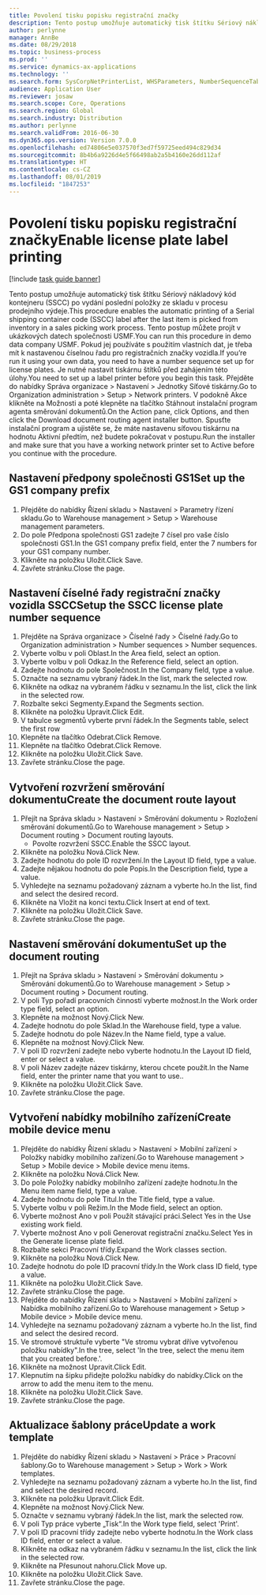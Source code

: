 ```yaml
---
title: Povolení tisku popisku registrační značky
description: Tento postup umožňuje automatický tisk štítku Sériový nákladový kód kontejneru (SSCC) po vydání poslední položky ze skladu v procesu prodejního výdeje.
author: perlynne
manager: AnnBe
ms.date: 08/29/2018
ms.topic: business-process
ms.prod: ''
ms.service: dynamics-ax-applications
ms.technology: ''
ms.search.form: SysCorpNetPrinterList, WHSParameters, NumberSequenceTableListPage, NumberSequenceDetails, WHSDocumentRoutingLayout, WHSDocumentRouting, WHSRFMenuItem, WHSRFMenu, WHSWorkTemplateTable
audience: Application User
ms.reviewer: josaw
ms.search.scope: Core, Operations
ms.search.region: Global
ms.search.industry: Distribution
ms.author: perlynne
ms.search.validFrom: 2016-06-30
ms.dyn365.ops.version: Version 7.0.0
ms.openlocfilehash: ed74806e5e037570f3ed7f59725eed494c829d34
ms.sourcegitcommit: 8b4b6a9226d4e5f66498ab2a5b4160e26dd112af
ms.translationtype: HT
ms.contentlocale: cs-CZ
ms.lasthandoff: 08/01/2019
ms.locfileid: "1847253"
---
```

# <a name="enable-license-plate-label-printing"></a><span data-ttu-id="05115-103">Povolení tisku popisku registrační značky</span><span class="sxs-lookup"><span data-stu-id="05115-103">Enable license plate label printing</span></span>

[!include [task guide banner](../../includes/task-guide-banner.md)]

<span data-ttu-id="05115-104">Tento postup umožňuje automatický tisk štítku Sériový nákladový kód kontejneru (SSCC) po vydání poslední položky ze skladu v procesu prodejního výdeje.</span><span class="sxs-lookup"><span data-stu-id="05115-104">This procedure enables the automatic printing of a Serial shipping container code (SSCC) label after the last item is picked from inventory in a sales picking work process.</span></span> <span data-ttu-id="05115-105">Tento postup můžete projít v ukázkových datech společnosti USMF.</span><span class="sxs-lookup"><span data-stu-id="05115-105">You can run this procedure in demo data company USMF.</span></span> <span data-ttu-id="05115-106">Pokud jej používáte s použitím vlastních dat, je třeba mít k nastavenou číselnou řadu pro registračních značky vozidla.</span><span class="sxs-lookup"><span data-stu-id="05115-106">If you’re run it using your own data, you need to have a number sequence set up for license plates.</span></span> <span data-ttu-id="05115-107">Je nutné nastavit tiskárnu štítků před zahájením této úlohy.</span><span class="sxs-lookup"><span data-stu-id="05115-107">You need to set up a label printer before you begin this task.</span></span> <span data-ttu-id="05115-108">Přejděte do nabídky Správa organizace > Nastavení > Jednotky Síťové tiskárny.</span><span class="sxs-lookup"><span data-stu-id="05115-108">Go to Organization administration > Setup > Network printers.</span></span> <span data-ttu-id="05115-109">V podokně Akce klikněte na Možnosti a poté klepněte na tlačítko Stáhnout instalační program agenta směrování dokumentů.</span><span class="sxs-lookup"><span data-stu-id="05115-109">On the Action pane, click Options, and then click the Download document routing agent installer button.</span></span> <span data-ttu-id="05115-110">Spusťte instalační program a ujistěte se, že máte nastavenu síťovou tiskárnu na hodnotu Aktivní předtím, než budete pokračovat v postupu.</span><span class="sxs-lookup"><span data-stu-id="05115-110">Run the installer and make sure that you have a working network printer set to Active before you continue with the procedure.</span></span>


## <a name="set-up-the-gs1-company-prefix"></a><span data-ttu-id="05115-111">Nastavení předpony společnosti GS1</span><span class="sxs-lookup"><span data-stu-id="05115-111">Set up the GS1 company prefix</span></span>
1. <span data-ttu-id="05115-112">Přejděte do nabídky Řízení skladu > Nastavení > Parametry řízení skladu.</span><span class="sxs-lookup"><span data-stu-id="05115-112">Go to Warehouse management > Setup > Warehouse management parameters.</span></span>
2. <span data-ttu-id="05115-113">Do pole Předpona společnosti GS1 zadejte 7 čísel pro vaše číslo společnosti GS1.</span><span class="sxs-lookup"><span data-stu-id="05115-113">In the GS1 company prefix field, enter the 7 numbers for your GS1 company number.</span></span>
3. <span data-ttu-id="05115-114">Klikněte na položku Uložit.</span><span class="sxs-lookup"><span data-stu-id="05115-114">Click Save.</span></span>
4. <span data-ttu-id="05115-115">Zavřete stránku.</span><span class="sxs-lookup"><span data-stu-id="05115-115">Close the page.</span></span>

## <a name="setup-the-sscc-license-plate-number-sequence"></a><span data-ttu-id="05115-116">Nastavení číselné řady registrační značky vozidla SSCC</span><span class="sxs-lookup"><span data-stu-id="05115-116">Setup the SSCC license plate number sequence</span></span>
1. <span data-ttu-id="05115-117">Přejděte na Správa organizace > Číselné řady > Číselné řady.</span><span class="sxs-lookup"><span data-stu-id="05115-117">Go to Organization administration > Number sequences > Number sequences.</span></span>
2. <span data-ttu-id="05115-118">Vyberte volbu v poli Oblast.</span><span class="sxs-lookup"><span data-stu-id="05115-118">In the Area field, select an option.</span></span>
3. <span data-ttu-id="05115-119">Vyberte volbu v poli Odkaz.</span><span class="sxs-lookup"><span data-stu-id="05115-119">In the Reference field, select an option.</span></span>
4. <span data-ttu-id="05115-120">Zadejte hodnotu do pole Společnost.</span><span class="sxs-lookup"><span data-stu-id="05115-120">In the Company field, type a value.</span></span>
5. <span data-ttu-id="05115-121">Označte na seznamu vybraný řádek.</span><span class="sxs-lookup"><span data-stu-id="05115-121">In the list, mark the selected row.</span></span>
6. <span data-ttu-id="05115-122">Klikněte na odkaz na vybraném řádku v seznamu.</span><span class="sxs-lookup"><span data-stu-id="05115-122">In the list, click the link in the selected row.</span></span>
7. <span data-ttu-id="05115-123">Rozbalte sekci Segmenty.</span><span class="sxs-lookup"><span data-stu-id="05115-123">Expand the Segments section.</span></span>
8. <span data-ttu-id="05115-124">Klikněte na položku Upravit.</span><span class="sxs-lookup"><span data-stu-id="05115-124">Click Edit.</span></span>
9. <span data-ttu-id="05115-125">V tabulce segmentů vyberte první řádek.</span><span class="sxs-lookup"><span data-stu-id="05115-125">In the Segments table, select the first row</span></span>
10. <span data-ttu-id="05115-126">Klepněte na tlačítko Odebrat.</span><span class="sxs-lookup"><span data-stu-id="05115-126">Click Remove.</span></span>
11. <span data-ttu-id="05115-127">Klepněte na tlačítko Odebrat.</span><span class="sxs-lookup"><span data-stu-id="05115-127">Click Remove.</span></span>
12. <span data-ttu-id="05115-128">Klikněte na položku Uložit.</span><span class="sxs-lookup"><span data-stu-id="05115-128">Click Save.</span></span>
13. <span data-ttu-id="05115-129">Zavřete stránku.</span><span class="sxs-lookup"><span data-stu-id="05115-129">Close the page.</span></span>

## <a name="create-the-document-route-layout"></a><span data-ttu-id="05115-130">Vytvoření rozvržení směrování dokumentu</span><span class="sxs-lookup"><span data-stu-id="05115-130">Create the document route layout</span></span>
1. <span data-ttu-id="05115-131">Přejít na Správa skladu > Nastavení > Směrování dokumentu > Rozložení směrování dokumentů.</span><span class="sxs-lookup"><span data-stu-id="05115-131">Go to Warehouse management > Setup > Document routing > Document routing layouts.</span></span>
    * <span data-ttu-id="05115-132">Povolte rozvržení SSCC.</span><span class="sxs-lookup"><span data-stu-id="05115-132">Enable the SSCC layout.</span></span>  
2. <span data-ttu-id="05115-133">Klikněte na položku Nová.</span><span class="sxs-lookup"><span data-stu-id="05115-133">Click New.</span></span>
3. <span data-ttu-id="05115-134">Zadejte hodnotu do pole ID rozvržení.</span><span class="sxs-lookup"><span data-stu-id="05115-134">In the Layout ID field, type a value.</span></span>
4. <span data-ttu-id="05115-135">Zadejte nějakou hodnotu do pole Popis.</span><span class="sxs-lookup"><span data-stu-id="05115-135">In the Description field, type a value.</span></span>
5. <span data-ttu-id="05115-136">Vyhledejte na seznamu požadovaný záznam a vyberte ho.</span><span class="sxs-lookup"><span data-stu-id="05115-136">In the list, find and select the desired record.</span></span>
6. <span data-ttu-id="05115-137">Klikněte na Vložit na konci textu.</span><span class="sxs-lookup"><span data-stu-id="05115-137">Click Insert at end of text.</span></span>
7. <span data-ttu-id="05115-138">Klikněte na položku Uložit.</span><span class="sxs-lookup"><span data-stu-id="05115-138">Click Save.</span></span>
8. <span data-ttu-id="05115-139">Zavřete stránku.</span><span class="sxs-lookup"><span data-stu-id="05115-139">Close the page.</span></span>

## <a name="set-up-the-document-routing"></a><span data-ttu-id="05115-140">Nastavení směrování dokumentu</span><span class="sxs-lookup"><span data-stu-id="05115-140">Set up the document routing</span></span>
1. <span data-ttu-id="05115-141">Přejít na Správa skladu > Nastavení > Směrování dokumentu > Směrování dokumentů.</span><span class="sxs-lookup"><span data-stu-id="05115-141">Go to Warehouse management > Setup > Document routing > Document routing.</span></span>
2. <span data-ttu-id="05115-142">V poli Typ pořadí pracovních činností vyberte možnost.</span><span class="sxs-lookup"><span data-stu-id="05115-142">In the Work order type field, select an option.</span></span>
3. <span data-ttu-id="05115-143">Klepněte na možnost Nový.</span><span class="sxs-lookup"><span data-stu-id="05115-143">Click New.</span></span>
4. <span data-ttu-id="05115-144">Zadejte hodnotu do pole Sklad.</span><span class="sxs-lookup"><span data-stu-id="05115-144">In the Warehouse field, type a value.</span></span>
5. <span data-ttu-id="05115-145">Zadejte hodnotu do pole Název.</span><span class="sxs-lookup"><span data-stu-id="05115-145">In the Name field, type a value.</span></span>
6. <span data-ttu-id="05115-146">Klepněte na možnost Nový.</span><span class="sxs-lookup"><span data-stu-id="05115-146">Click New.</span></span>
7. <span data-ttu-id="05115-147">V poli ID rozvržení zadejte nebo vyberte hodnotu.</span><span class="sxs-lookup"><span data-stu-id="05115-147">In the Layout ID field, enter or select a value.</span></span>
8. <span data-ttu-id="05115-148">V poli Název zadejte název tiskárny, kterou chcete použít.</span><span class="sxs-lookup"><span data-stu-id="05115-148">In the Name field, enter the printer name that you want to use..</span></span>
9. <span data-ttu-id="05115-149">Klikněte na položku Uložit.</span><span class="sxs-lookup"><span data-stu-id="05115-149">Click Save.</span></span>
10. <span data-ttu-id="05115-150">Zavřete stránku.</span><span class="sxs-lookup"><span data-stu-id="05115-150">Close the page.</span></span>

## <a name="create-mobile-device-menu"></a><span data-ttu-id="05115-151">Vytvoření nabídky mobilního zařízení</span><span class="sxs-lookup"><span data-stu-id="05115-151">Create mobile device menu</span></span>
1. <span data-ttu-id="05115-152">Přejděte do nabídky Řízení skladu > Nastavení > Mobilní zařízení > Položky nabídky mobilního zařízení.</span><span class="sxs-lookup"><span data-stu-id="05115-152">Go to Warehouse management > Setup > Mobile device > Mobile device menu items.</span></span>
2. <span data-ttu-id="05115-153">Klikněte na položku Nová.</span><span class="sxs-lookup"><span data-stu-id="05115-153">Click New.</span></span>
3. <span data-ttu-id="05115-154">Do pole Položky nabídky mobilního zařízení zadejte hodnotu.</span><span class="sxs-lookup"><span data-stu-id="05115-154">In the Menu item name field, type a value.</span></span>
4. <span data-ttu-id="05115-155">Zadejte hodnotu do pole Titul.</span><span class="sxs-lookup"><span data-stu-id="05115-155">In the Title field, type a value.</span></span>
5. <span data-ttu-id="05115-156">Vyberte volbu v poli Režim.</span><span class="sxs-lookup"><span data-stu-id="05115-156">In the Mode field, select an option.</span></span>
6. <span data-ttu-id="05115-157">Vyberte možnost Ano v poli Použít stávající práci.</span><span class="sxs-lookup"><span data-stu-id="05115-157">Select Yes in the Use existing work field.</span></span>
7. <span data-ttu-id="05115-158">Vyberte možnost Ano v poli Generovat registrační značku.</span><span class="sxs-lookup"><span data-stu-id="05115-158">Select Yes in the Generate license plate field.</span></span>
8. <span data-ttu-id="05115-159">Rozbalte sekci Pracovní třídy.</span><span class="sxs-lookup"><span data-stu-id="05115-159">Expand the Work classes section.</span></span>
9. <span data-ttu-id="05115-160">Klikněte na položku Nová.</span><span class="sxs-lookup"><span data-stu-id="05115-160">Click New.</span></span>
10. <span data-ttu-id="05115-161">Zadejte hodnotu do pole ID pracovní třídy.</span><span class="sxs-lookup"><span data-stu-id="05115-161">In the Work class ID field, type a value.</span></span>
11. <span data-ttu-id="05115-162">Klikněte na položku Uložit.</span><span class="sxs-lookup"><span data-stu-id="05115-162">Click Save.</span></span>
12. <span data-ttu-id="05115-163">Zavřete stránku.</span><span class="sxs-lookup"><span data-stu-id="05115-163">Close the page.</span></span>
13. <span data-ttu-id="05115-164">Přejděte do nabídky Řízení skladu > Nastavení > Mobilní zařízení > Nabídka mobilního zařízení.</span><span class="sxs-lookup"><span data-stu-id="05115-164">Go to Warehouse management > Setup > Mobile device > Mobile device menu.</span></span>
14. <span data-ttu-id="05115-165">Vyhledejte na seznamu požadovaný záznam a vyberte ho.</span><span class="sxs-lookup"><span data-stu-id="05115-165">In the list, find and select the desired record.</span></span>
15. <span data-ttu-id="05115-166">Ve stromové struktuře vyberte "Ve stromu vybrat dříve vytvořenou položku nabídky".</span><span class="sxs-lookup"><span data-stu-id="05115-166">In the tree, select 'In the tree, select the menu item that you created before.'.</span></span>
16. <span data-ttu-id="05115-167">Klikněte na možnost Upravit.</span><span class="sxs-lookup"><span data-stu-id="05115-167">Click Edit.</span></span>
17. <span data-ttu-id="05115-168">Klepnutím na šipku přidejte položku nabídky do nabídky.</span><span class="sxs-lookup"><span data-stu-id="05115-168">Click on the arrow to add the menu item to the menu.</span></span>
18. <span data-ttu-id="05115-169">Klikněte na položku Uložit.</span><span class="sxs-lookup"><span data-stu-id="05115-169">Click Save.</span></span>
19. <span data-ttu-id="05115-170">Zavřete stránku.</span><span class="sxs-lookup"><span data-stu-id="05115-170">Close the page.</span></span>

## <a name="update-a-work-template"></a><span data-ttu-id="05115-171">Aktualizace šablony práce</span><span class="sxs-lookup"><span data-stu-id="05115-171">Update a work template</span></span>
1. <span data-ttu-id="05115-172">Přejděte do nabídky Řízení skladu > Nastavení > Práce > Pracovní šablony.</span><span class="sxs-lookup"><span data-stu-id="05115-172">Go to Warehouse management > Setup > Work > Work templates.</span></span>
2. <span data-ttu-id="05115-173">Vyhledejte na seznamu požadovaný záznam a vyberte ho.</span><span class="sxs-lookup"><span data-stu-id="05115-173">In the list, find and select the desired record.</span></span>
3. <span data-ttu-id="05115-174">Klikněte na položku Upravit.</span><span class="sxs-lookup"><span data-stu-id="05115-174">Click Edit.</span></span>
4. <span data-ttu-id="05115-175">Klepněte na možnost Nový.</span><span class="sxs-lookup"><span data-stu-id="05115-175">Click New.</span></span>
5. <span data-ttu-id="05115-176">Označte v seznamu vybraný řádek.</span><span class="sxs-lookup"><span data-stu-id="05115-176">In the list, mark the selected row.</span></span>
6. <span data-ttu-id="05115-177">V poli Typ práce vyberte „Tisk“.</span><span class="sxs-lookup"><span data-stu-id="05115-177">In the Work type field, select 'Print'.</span></span>
7. <span data-ttu-id="05115-178">V poli ID pracovní třídy zadejte nebo vyberte hodnotu.</span><span class="sxs-lookup"><span data-stu-id="05115-178">In the Work class ID field, enter or select a value.</span></span>
8. <span data-ttu-id="05115-179">Klikněte na odkaz na vybraném řádku v seznamu.</span><span class="sxs-lookup"><span data-stu-id="05115-179">In the list, click the link in the selected row.</span></span>
9. <span data-ttu-id="05115-180">Klikněte na Přesunout nahoru.</span><span class="sxs-lookup"><span data-stu-id="05115-180">Click Move up.</span></span>
10. <span data-ttu-id="05115-181">Klikněte na položku Uložit.</span><span class="sxs-lookup"><span data-stu-id="05115-181">Click Save.</span></span>
11. <span data-ttu-id="05115-182">Zavřete stránku.</span><span class="sxs-lookup"><span data-stu-id="05115-182">Close the page.</span></span>

